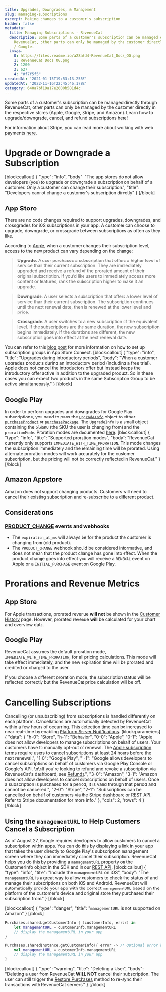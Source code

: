 ```yaml
---
title: Upgrades, Downgrades, & Management
slug: managing-subscriptions
excerpt: Making changes to a customer's subscription
hidden: false
metadata:
  title: Managing Subscriptions - RevenueCat
  description: Some parts of a customer's subscription can be managed directly through
    RevenueCat, other parts can only be managed by the customer directly in Apple
    / Google.
  image:
    0: https://files.readme.io/a28a3d4-RevenueCat_Docs_OG.png
    1: RevenueCat Docs OG.png
    2: 1200
    3: 627
    4: "#f7f5f5"
createdAt: '2021-01-15T19:53:13.255Z'
updatedAt: '2022-11-16T22:45:46.178Z'
category: 640a7bf19a17e2000b581d4c
---
```

Some parts of a customer's subscription can be managed directly through RevenueCat, other parts can only be managed by the customer directly in the respective stores (Apple, Google, Stripe, and Amazon). Learn how to upgrade/downgrade, cancel, and refund subscriptions here! 

For information about Stripe, you can read more about working with web payments [here](doc:stripe#working-with-web-payments).

# Upgrade or Downgrade a Subscription
[block:callout]
{
  "type": "info",
  "body": "The app stores do not allow developers (you) to upgrade or downgrade a subscription on behalf of a customer. Only a customer can change their subscription.",
  "title": "Developers cannot change a customer's subscription directly"
}
[/block]
## App Store
There are no code changes required to support upgrades, downgrades, and crossgrades for iOS subscriptions in your app. A customer can choose to upgrade, downgrade, or crossgrade between subscriptions as often as they like. 

According to [Apple](https://developer.apple.com/app-store/subscriptions#ranking), when a customer changes their subscription level, access to the new product can vary depending on the change:
>**Upgrade**. A user purchases a subscription that offers a higher level of service than their current subscription. They are immediately upgraded and receive a refund of the prorated amount of their original subscription. If you’d like users to immediately access more content or features, rank the subscription higher to make it an upgrade.

>**Downgrade**. A user selects a subscription that offers a lower level of service than their current subscription. The subscription continues until the next renewal date, then is renewed at the lower level and price.

>**Crossgrade**. A user switches to a new subscription of the equivalent level. If the subscriptions are the same duration, the new subscription begins immediately. If the durations are different, the new subscription goes into effect at the next renewal date.

You can refer to this [blog post](https://www.revenuecat.com/blog/ios-subscription-groups-explained) for more information on how to set up subscription groups in App Store Connect.
[block:callout]
{
  "type": "info",
  "title": "Upgrades during introductory periods",
  "body": "When a customer upgrades products during an introductory period (including a free trial), Apple does not cancel the introductory offer but instead keeps the introductory offer active in addition to the upgraded product. So in these cases you can expect two products in the same Subscription Group to be active simultaneously."
}
[/block]
## Google Play
In order to perform upgrades and downgrades for Google Play subscriptions, you need to pass the [`UpgradeInfo`](https://sdk.revenuecat.com/android/5.6.4/purchases/com.revenuecat.purchases/-upgrade-info/index.html) object to either [`purchaseProduct`](https://sdk.revenuecat.com/android/5.6.4/purchases/com.revenuecat.purchases/purchase-product-with.html) or [`purchasePackage`](https://sdk.revenuecat.com/android/5.6.4/purchases/com.revenuecat.purchases/purchase-package-with.html). The `UpgradeInfo` is a small object containing the `oldSKU` (the SKU the user is changing from) and the `prorationMode`. Proration modes are documented [here](https://developer.android.com/reference/com/android/billingclient/api/BillingFlowParams.ProrationMode).
[block:callout]
{
  "type": "info",
  "title": "Supported proration modes",
  "body": "RevenueCat currently only supports `IMMEDIATE_WITH_TIME_PRORATION`. This mode changes the subscription immediately and the remaining time will be prorated. Using alternate proration modes will work accurately for the customer subscription, but the pricing will not be correctly reflected in RevenueCat."
}
[/block]
## Amazon Appstore
Amazon does not support changing products. Customers will need to cancel their existing subscription and re-subscribe to a different product.

## Considerations
### [PRODUCT_CHANGE](doc:customer-history#event-types) events and webhooks
- The `expiration_at_ms` will always be for the product the customer is changing from (old product). 
- The `PRODUCT_CHANGE` webhook should be considered informative, and does not mean that the product change has gone into effect. When the product change goes into effect you will receive a `RENEWAL` event on Apple or a `INITIAL_PURCHASE` event on Google Play. 

# Prorations and Revenue Metrics
## App Store
For Apple transactions,  prorated revenue **will not** be shown in the [Customer History](doc:customer-history) page. However, prorated revenue **will** be calculated for your chart and overview data.

## Google Play
RevenueCat assumes the default proration mode, `IMMEDIATE_WITH_TIME_PRORATION`, for all pricing calculations. This mode will take effect immediately, and the new expiration time will be prorated and credited or charged to the user.

If you choose a different proration mode, the subscription status will be reflected correctly but the RevenueCat price calculation will be off.

# Cancelling Subscriptions

Cancelling (or unsubscribing) from subscriptions is handled differently on each platform. Cancellations are automatically detected by RevenueCat within a few hours of occurring. This detection time can be increased to near real-time by enabling [Platform Server Notifications](doc:server-notifications).
[block:parameters]
{
  "data": {
    "h-0": "Store",
    "h-1": "Behavior",
    "0-0": "Apple",
    "0-1": "Apple does not allow developers to manage subscriptions on behalf of users. Your customers have to manually opt-out of renewal. The [Apple subscription terms](https://support.apple.com/en-us/HT202039) require users to cancel subscriptions at least 24 hours before the next renewal.",
    "1-0": "Google Play",
    "1-1": "Google allows developers to cancel subscriptions on behalf of customers via Google Play Console or Google's API. \n\nIf you're looking to refund and revoke a subscription via RevenueCat's dashboard, see [Refunds](doc:refunds).",
    "3-0": "Amazon",
    "3-1": "Amazon does not allow developers to cancel subscriptions on behalf of users. Once a subscription is purchased for a period, it is valid through that period and cannot be cancelled.",
    "2-0": "Stripe",
    "2-1": "Subscriptions can be cancelled on behalf of customers via the Stripe dashboard or REST API. Refer to Stripe documentation for more info."
  },
  "cols": 2,
  "rows": 4
}
[/block]
## Using the `managementURL` to Help Customers Cancel a Subscription

As of August 27, Google requires developers to allow customers to cancel a subscription within apps. You can do this by displaying a link in your app that takes the user directly to Google Play's subscription management screen where they can immediately cancel their subscription. RevenueCat helps you do this by providing a `managementURL` property on the CustomerInfo object in the SDK and in our [REST API](https://docs.revenuecat.com/reference/subscribers#the-subscriber-object).
[block:callout]
{
  "type": "info",
  "title": "Include the `managementURL` on iOS",
  "body": "The `managementURL` is a great way to allow customers to check the status of and manage their subscriptions on both iOS and Android. RevenueCat will automatically provide your app with the correct `managementURL` based on the platform of the customer's device and original store they purchased their subscription from."
}
[/block]

[block:callout]
{
  "type": "danger",
  "title": "`managementURL` is not supported on Amazon"
}
[/block]

```swift
Purchases.shared.getCustomerInfo { (customerInfo, error) in
    let managementURL = customerInfo.managementURL
    // display the managementURL in your app
}
```
```kotlin
Purchases.sharedInstance.getCustomerInfo({ error -> /* Optional error handling */ }) { customerInfo ->
    val managementURL = customerInfo.managementURL
    // display the managementURL in your app
}
```

[block:callout]
{
  "type": "warning",
  "title": "Deleting a User",
  "body": "Deleting a user from RevenueCat **WILL NOT** cancel their subscription. The user can still trigger the [Restore Purchases](doc:making-purchases#restoring-purchases) method to re-sync their transactions with RevenueCat servers."
}
[/block]